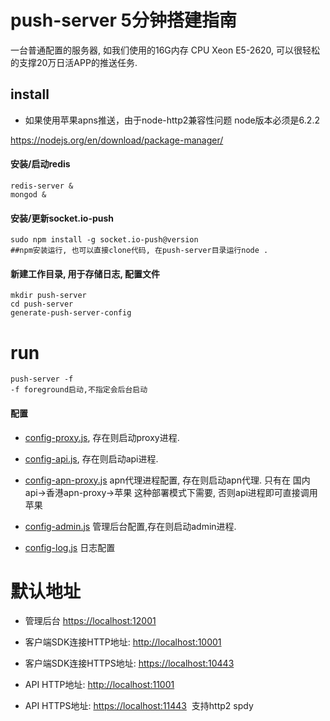 push-server 5分钟搭建指南
=======================
一台普通配置的服务器, 如我们使用的16G内存 CPU Xeon E5-2620, 可以很轻松的支撑20万日活APP的推送任务.

## install

* 如果使用苹果apns推送，由于node-http2兼容性问题 node版本必须是6.2.2

https://nodejs.org/en/download/package-manager/

#### 安装/启动redis
```
redis-server &
mongod &
```

####  安装/更新socket.io-push
```
sudo npm install -g socket.io-push@version
##npm安装运行, 也可以直接clone代码, 在push-server目录运行node .
```

####  新建工作目录, 用于存储日志, 配置文件
```
mkdir push-server    
cd push-server
generate-push-server-config
```

# run
```
push-server -f
-f foreground启动,不指定会后台启动
```

#### 配置

* [config-proxy.js](config-proxy.js), 存在则启动proxy进程.

* [config-api.js](config-api.js), 存在则启动api进程.

* [config-apn-proxy.js](config-apn-proxy.js) apn代理进程配置, 存在则启动apn代理. 只有在 国内api->香港apn-proxy->苹果 这种部署模式下需要, 否则api进程即可直接调用苹果

* [config-admin.js](config-admin.js) 管理后台配置,存在则启动admin进程.

* [config-log.js](config-log.js) 日志配置


# 默认地址

* 管理后台 [https://localhost:12001](https://localhost:12001)

* 客户端SDK连接HTTP地址: [http://localhost:10001](http://localhost:10001)

* 客户端SDK连接HTTPS地址: [https://localhost:10443](https://localhost:10443)

* API HTTP地址: [http://localhost:11001](http://localhost:11001/)

* API HTTPS地址: [https://localhost:11443](https://localhost:11443)  支持http2 spdy
